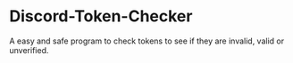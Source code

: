 # Discord-Token-Checker
A easy and safe program to check tokens to see if they are invalid, valid or unverified.
